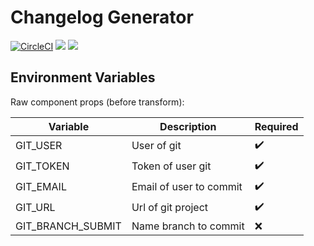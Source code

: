 # Changelog Generator

[![CircleCI](https://circleci.com/gh/luancarloswd/changelog-generator.svg?style=svg)](https://circleci.com/gh/luancarloswd/changelog-generator)
[![](https://images.microbadger.com/badges/image/luancarloshs/change-log.svg)](https://microbadger.com/images/luancarloshs/change-log)
[![](https://images.microbadger.com/badges/version/luancarloshs/change-log.svg)](https://microbadger.com/images/luancarloshs/change-log)

## Environment Variables

Raw component props (before transform):

| Variable          | Description             | Required |
| ----------------- | ----------------------- | -------- |
| GIT_USER          | User of git             | ✔️       |
| GIT_TOKEN         | Token of user git       | ✔️       |
| GIT_EMAIL         | Email of user to commit | ✔️       |
| GIT_URL           | Url of git project      | ✔️       |
| GIT_BRANCH_SUBMIT | Name branch to commit   | ❌       |
